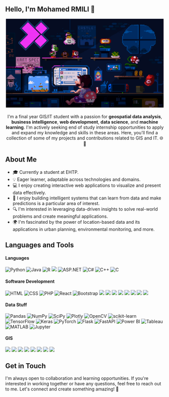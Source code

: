 ## Hello, I'm Mohamed RMILI 👋

<p align="center" >
    <img width="500" src="https://github.com/ill11umi/ill11umi/blob/main/225813708-98b745f2-7d22-48cf-9150-083f1b00d6c9.gif"/> <br>
    <br>
I'm a final year GIS/IT student with a passion for <b>geospatial data analysis</b>, <b>business intelligence</b>, <b>web development</b>, <b>data science</b>, and <b>machine learning</b>. 
I'm actively seeking end of study internship opportunities to apply and expand my knowledge and skills in these areas. Here, you'll find a collection of some of my projects and contributions related to GIS and IT. 🌐💼
</p>

## About Me

- 🎓 Currently a student at EHTP.
- 💡 Eager learner, adaptable across technologies and domains.
- 💻 I enjoy creating interactive web applications to visualize and present data effectively.
- 🤖 I enjoy building intelligent systems that can learn from data and make predictions is a particular area of interest.
- 🔍 I'm interested in leveraging data-driven insights to solve real-world problems and create meaningful applications.
- 🌍 I'm fascinated by the power of location-based data and its applications in urban planning, environmental monitoring, and more.


## Languages and Tools
<p>
<h4>Languages</h4>


<img alt="Python" src="https://img.shields.io/badge/Python-000.svg?logo=python&style=for-the-badge"/> <img alt="Java" src="https://img.shields.io/badge/Java-000.svg?logo=java&style=for-the-badge&logoColor=ed8b00"/> <img alt="R" src="https://img.shields.io/badge/R-000.svg?logo=r&style=for-the-badge&logoColor=blue"/> <img src="https://img.shields.io/badge/JS-000.svg?style=for-the-badge&logo=javascript"/> <img alt="ASP.NET" src="https://img.shields.io/badge/ASP.NET-000.svg?logo=.net&style=for-the-badge"/> <img alt="C#" src="https://img.shields.io/badge/C%23-000.svg?logo=c-sharp&style=for-the-badge"/> <img alt="C++" src="https://img.shields.io/badge/C%2B%2B-000.svg?logo=c%2B%2B&style=for-the-badge&logoColor=2a518c"/> <img alt="C" src="https://img.shields.io/badge/C-000.svg?style=for-the-badge"/> 

<h4>Software Development </h4>

<img alt="HTML" src="https://img.shields.io/badge/HTML-000.svg?logo=html5&style=for-the-badge"/> <img alt="CSS" src="https://img.shields.io/badge/CSS-000.svg?logo=css3&style=for-the-badge"/> <img alt="PHP" src="https://img.shields.io/badge/PHP-000.svg?logo=php&style=for-the-badge"/> <img alt="React" src="https://img.shields.io/badge/React-000.svg?logo=react&style=for-the-badge"/> <img alt="Bootstrap" src="https://img.shields.io/badge/Bootstrap-000.svg?logo=bootstrap&style=for-the-badge"/> <img src="https://img.shields.io/badge/Spring-000.svg?style=for-the-badge&logo=spring"/> <img src="https://img.shields.io/badge/JEE-000.svg?style=for-the-badge&logo=java-ee"/> <img src="https://img.shields.io/badge/Angular-000.svg?style=for-the-badge&logo=angular&logoColor=DD0031"/> <img src="https://img.shields.io/badge/Leaflet-000.svg?style=for-the-badge&logo=leaflet"/> <img src="https://img.shields.io/badge/MySQL-000.svg?style=for-the-badge&logo=mysql"/> <img src="https://img.shields.io/badge/PostgreSQL-000.svg?style=for-the-badge&logo=postgresql"/> <img src="https://img.shields.io/badge/Oracle-000.svg?style=for-the-badge&logo=oracle"/> <img src="https://img.shields.io/badge/SQL%20Server-000.svg?style=for-the-badge&logo=microsoft-sql-server"/>
<br>
<h4>Data Stuff</h4> 

<img src="https://img.shields.io/badge/pandas-000.svg?style=for-the-badge&logo=pandas&logoColor=150455" alt="Pandas"> <img src="https://img.shields.io/badge/numpy-000.svg?style=for-the-badge&logo=numpy" alt="NumPy"> <img src="https://img.shields.io/badge/scipy-000.svg?style=for-the-badge&logo=scipy" alt="SciPy"> <img src="https://img.shields.io/badge/plotly-000.svg?style=for-the-badge&logo=plotly&logoColor=3f4f75" alt="Plotly"> <img src="https://img.shields.io/badge/opencv-000.svg?style=for-the-badge&logo=opencv" alt="OpenCV"> <img src="https://img.shields.io/badge/scikit-learn-000.svg?style=for-the-badge&logo=scikit-learn" alt="scikit-learn"> 
<img src="https://img.shields.io/badge/tensorflow-000.svg?style=for-the-badge&logo=tensorflow" alt="TensorFlow"> <img src="https://img.shields.io/badge/keras-000.svg?style=for-the-badge&logo=keras&logoColor=red" alt="Keras"> <img src="https://img.shields.io/badge/pytorch-000.svg?style=for-the-badge&logo=pytorch" alt="PyTorch"> <img src="https://img.shields.io/badge/flask-000.svg?style=for-the-badge&logo=flask" alt="Flask"> <img src="https://img.shields.io/badge/fastapi-000.svg?style=for-the-badge&logo=fastapi" alt="FastAPI">
<img src="https://img.shields.io/badge/Power%20BI-000.svg?style=for-the-badge&logo=power-bi" alt="Power BI"> <img src="https://img.shields.io/badge/Tableau-000.svg?style=for-the-badge&logo=tableau" alt="Tableau"> <img src="https://img.shields.io/badge/MATLAB-000.svg?style=for-the-badge&logo=matlab" alt="MATLAB"> <img src="https://img.shields.io/badge/jupyter-000.svg?style=for-the-badge&logo=jupyter" alt="Jupyter">

<h4>GIS</h4>

<img src="https://img.shields.io/badge/ArcGIS-000.svg?style=for-the-badge&logo=arcgis"/> <img src="https://img.shields.io/badge/ArcGIS%20Server-000.svg?style=for-the-badge&logo=arcgis"/> <img src="https://img.shields.io/badge/QGIS-000.svg?style=for-the-badge&logo=qgis"/> <img src="https://img.shields.io/badge/AutoCAD-000.svg?style=for-the-badge&logo=autocad"/> <img src="https://img.shields.io/badge/Illustrator-000.svg?style=for-the-badge&logo=adobe-illustrator"/>
<img src="https://img.shields.io/badge/GeoPandas-000.svg?style=for-the-badge&logo=geopandas"/> <img src="https://img.shields.io/badge/Folium-000.svg?style=for-the-badge&logo=folium"/> <img src="https://img.shields.io/badge/Leaflet-000.svg?style=for-the-badge&logo=leaflet"/>


## Get in Touch

I'm always open to collaboration and learning opportunities. If you're interested in working together or have any questions, feel free to reach out to me. Let's connect and create something amazing! 🚀


